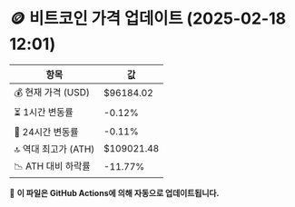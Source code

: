 # 🪙 비트코인 가격 업데이트 (2025-02-18 12:01)

| 항목                | 값 |
|--------------------|----------------|
| 💰 현재 가격 (USD) | $96184.02 |
| ⏳ 1시간 변동률    | -0.12% |
| 📆 24시간 변동률   | -0.11% |
| 🔝 역대 최고가 (ATH) | $109021.48 |
| 📉 ATH 대비 하락률 | -11.77% |

🔄 **이 파일은 GitHub Actions에 의해 자동으로 업데이트됩니다.**
